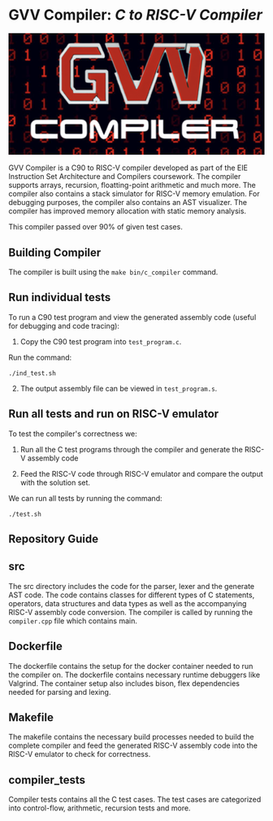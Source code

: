 **GVV Compiler:** *C to RISC-V Compiler*
==============================

![GVV Compiler](gvv_compiler.png)

GVV Compiler is a C90 to RISC-V compiler developed as part of the EIE Instruction Set Architecture and Compilers coursework. The compiler supports arrays, recursion, floatting-point arithmetic and much more. The compiler also contains a stack simulator for RISC-V memory emulation. For debugging purposes, the compiler also contains an AST visualizer. The compiler has improved memory allocation with static memory analysis.

This compiler passed over 90% of given test cases. 

Building Compiler
--------
The compiler is built using the `make bin/c_compiler` command.

Run individual tests
--------
To run a C90 test program and view the generated assembly code (useful for debugging and code tracing): 

1. Copy the C90 test program into `test_program.c`. 

Run the command:

    ./ind_test.sh

2. The output assembly file can be viewed in `test_program.s`.

Run all tests and run on RISC-V emulator
--------
To test the compiler's correctness we:

1. Run all the C test programs through the compiler and generate the RISC-V assembly code 

2. Feed the RISC-V code through RISC-V emulator and compare the output with the solution set.

We can run all tests by running the command:

    ./test.sh

Repository Guide
--------

src
--------
The src directory includes the code for the parser, lexer and the generate AST code. The code contains classes for different types of C statements, operators, data structures and data types as well as the accompanying RISC-V assembly code conversion. The compiler is called by running the `compiler.cpp` file which contains main.

Dockerfile
--------
The dockerfile contains the setup for the docker container needed to run the compiler on. The dockerfile contains necessary runtime debuggers like Valgrind. The container setup also includes bison, flex dependencies needed for parsing and lexing.

Makefile
--------
The makefile contains the necessary build processes needed to build the complete compiler and feed the generated RISC-V assembly code into the RISC-V emulator to check for correctness.

compiler_tests
--------
Compiler tests contains all the C test cases. The test cases are categorized into control-flow, arithmetic, recursion tests and more.

